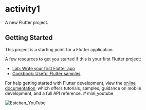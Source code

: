 # activity1

A new Flutter project.

## Getting Started

This project is a starting point for a Flutter application.

A few resources to get you started if this is your first Flutter project:

- [Lab: Write your first Flutter app](https://docs.flutter.dev/get-started/codelab)
- [Cookbook: Useful Flutter samples](https://docs.flutter.dev/cookbook)

For help getting started with Flutter development, view the
[online documentation](https://docs.flutter.dev/), which offers tutorials,
samples, guidance on mobile development, and a full API reference.
#   m i n i _ y o u t u b e 
 

 ![Esteban_YouTube](https://github.com/berserkTEBAN/mini_youtube/assets/125835988/5f0f4a89-7ac2-436f-bd5f-a7b172f3e445)
